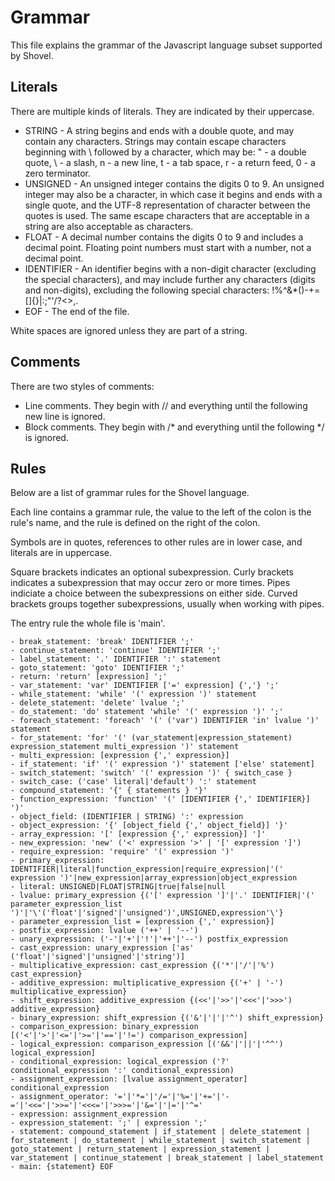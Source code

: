 # Grammar
This file explains the grammar of the Javascript language subset supported by Shovel.

## Literals
There are multiple kinds of literals. They are indicated by their uppercase.

- STRING - A string begins and ends with a double quote, and may contain any characters. Strings may contain escape characters beginning with \ followed by a character, which may be: " - a double quote, \ - a slash, n - a new line, t - a tab space, r - a return feed, 0 - a zero terminator.
- UNSIGNED - An unsigned integer contains the digits 0 to 9. An unsigned integer may also be a character, in which case it begins and ends with a single quote, and the UTF-8 representation of character between the quotes is used. The same escape characters that are acceptable in a string are also acceptable as characters.
- FLOAT - A decimal number contains the digits 0 to 9 and includes a decimal point. Floating point numbers must start with a number, not a decimal point.
- IDENTIFIER - An identifier begins with a non-digit character (excluding the special characters), and may include further any characters (digits and non-digits), excluding the following special characters: !%^&*()-+=[]{}|\:;"'/?<>,.
- EOF - The end of the file.

White spaces are ignored unless they are part of a string.

## Comments
There are two styles of comments:
- Line comments. They begin with // and everything until the following new line is ignored.
- Block comments. They begin with /* and everything until the following */ is ignored.

## Rules
Below are a list of grammar rules for the Shovel language.

Each line contains a grammar rule, the value to the left of the colon is the rule's name, and the rule is defined on the right of the colon.

Symbols are in quotes, references to other rules are in lower case, and literals are in uppercase.

Square brackets indicates an optional subexpression.
Curly brackets indicates a subexpression that may occur zero or more times.
Pipes indiciate a choice between the subexpressions on either side.
Curved brackets groups together subexpressions, usually when working with pipes.

The entry rule the whole file is 'main'.

````
- break_statement: 'break' IDENTIFIER ';'
- continue_statement: 'continue' IDENTIFIER ';'
- label_statement: '.' IDENTIFIER ':' statement
- goto_statement: 'goto' IDENTIFIER ';'
- return: 'return' [expression] ';'
- var_statement: 'var' IDENTIFIER ['=' expression] {','} ';'
- while_statement: 'while' '(' expression ')' statement
- delete_statement: 'delete' lvalue ';'
- do_statement: 'do' statement 'while' '(' expression ')' ';'
- foreach_statement: 'foreach' '(' ('var') IDENTIFIER 'in' lvalue ')' statement
- for_statement: 'for' '(' (var_statement|expression_statement) expression_statement multi_expression ')' statement
- multi_expression: [expression {',' expression}]
- if_statement: 'if' '(' expression ')' statement ['else' statement]
- switch_statement: 'switch' '(' expression ')' { switch_case }
- switch_case: ('case' literal|'default') ':' statement
- compound_statement: '{' { statements } '}'
- function_expression: 'function' '(' [IDENTIFIER {',' IDENTIFIER}] ')'
- object_field: (IDENTIFIER | STRING) ':' expression
- object_expression: '{' [object_field {',' object_field}] '}'
- array_expression: '[' [expression {',' expression}] ']'
- new_expression: 'new' ('<' expression '>' | '[' expression ']')
- require_expression: 'require' '(' expression ')'
- primary_expression: IDENTIFIER|literal|function_expression|require_expression|'(' expression ')'|new_expression|array_expression|object_expression
- literal: UNSIGNED|FLOAT|STRING|true|false|null
- lvalue: primary_expression {('[' expression ']'|'.' IDENTIFIER|'(' parameter_expression_list ')'|'\'('float'|'signed'|'unsigned')',UNSIGNED,expression'\'}
- parameter_expression_list = [expression {',' expression}]
- postfix_expression: lvalue ('++' | '--')
- unary_expression: ('-'|'+'|'!'|'++'|'--') postfix_expression
- cast_expression: unary_expression ['as' ('float'|'signed'|'unsigned'|'string')]
- multiplicative_expression: cast_expression {('*'|'/'|'%') cast_expression}
- additive_expression: multiplicative_expression {('+' | '-') multiplicative_expression}
- shift_expression: additive_expression {(<<'|'>>'|'<<<'|'>>>') additive_expression}
- binary_expression: shift_expression {('&'|'|'|'^') shift_expression}
- comparison_expression: binary_expression [('<'|'>'|'<='|'>='|'=='|'!=') comparison_expression]
- logical_expression: comparison_expression [('&&'|'||'|'^^') logical_expression]
- conditional_expression: logical_expression ('?' conditional_expression ':' conditional_expression)
- assignment_expression: [lvalue assignment_operator] conditional_expression
- assignment_operator: '='|'*='|'/='|'%='|'+='|'-='|'<<='|'>>='|'<<<='|'>>>='|'&='|'|='|'^='
- expression: assignment_expression
- expression_statement: ';' | expression ';'
- statement: compound_statement | if_statement | delete_statement | for_statement | do_statement | while_statement | switch_statement | goto_statement | return_statement | expression_statement | var_statement | continue_statement | break_statement | label_statement
- main: {statement} EOF
````
